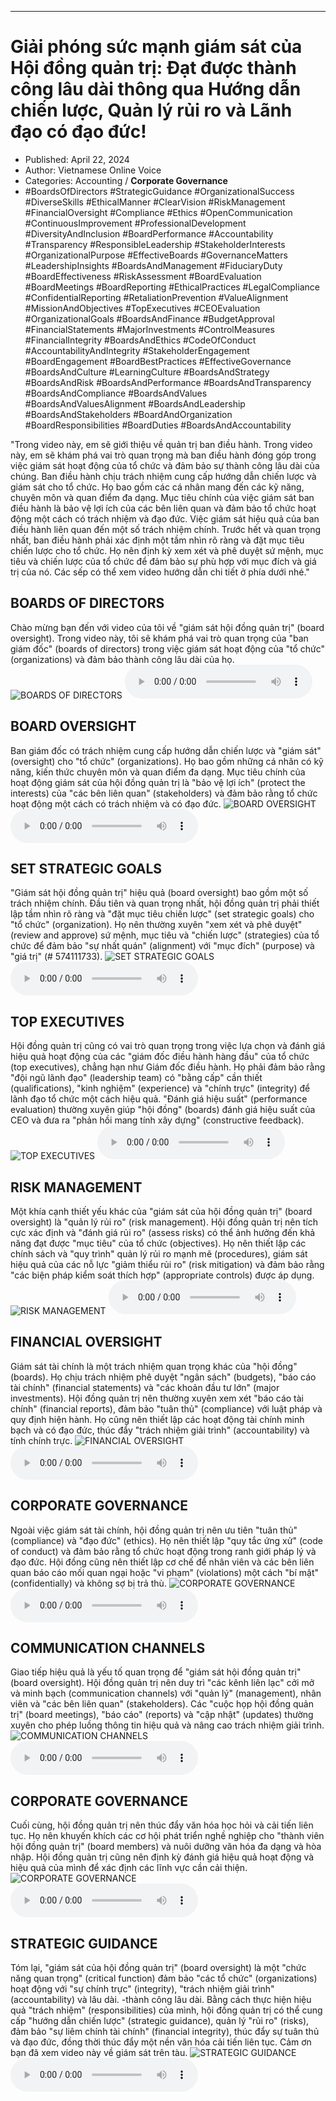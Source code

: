 
---

# Giải phóng sức mạnh giám sát của Hội đồng quản trị: Đạt được thành công lâu dài thông qua Hướng dẫn chiến lược, Quản lý rủi ro và Lãnh đạo có đạo đức!

- Published: April 22, 2024
- Author: Vietnamese Online Voice
- Categories: Accounting / **Corporate Governance**
- #BoardsOfDirectors #StrategicGuidance #OrganizationalSuccess #DiverseSkills #EthicalManner #ClearVision #RiskManagement #FinancialOversight #Compliance #Ethics #OpenCommunication #ContinuousImprovement #ProfessionalDevelopment #DiversityAndInclusion #BoardPerformance #Accountability #Transparency #ResponsibleLeadership #StakeholderInterests #OrganizationalPurpose #EffectiveBoards #GovernanceMatters #LeadershipInsights #BoardsAndManagement #FiduciaryDuty #BoardEffectiveness #RiskAssessment #BoardEvaluation #BoardMeetings #BoardReporting #EthicalPractices #LegalCompliance #ConfidentialReporting #RetaliationPrevention #ValueAlignment #MissionAndObjectives #TopExecutives #CEOEvaluation #OrganizationalGoals #BoardsAndFinance #BudgetApproval #FinancialStatements #MajorInvestments #ControlMeasures #FinancialIntegrity #BoardsAndEthics #CodeOfConduct #AccountabilityAndIntegrity #StakeholderEngagement #BoardEngagement #BoardBestPractices #EffectiveGovernance #BoardsAndCulture #LearningCulture #BoardsAndStrategy #BoardsAndRisk #BoardsAndPerformance #BoardsAndTransparency #BoardsAndCompliance #BoardsAndValues #BoardsAndValuesAlignment #BoardsAndLeadership #BoardsAndStakeholders #BoardAndOrganization #BoardResponsibilities #BoardDuties #BoardsAndAccountability

"Trong video này, em sẽ giới thiệu về quản trị ban điều hành. Trong video này, em sẽ khám phá vai trò quan trọng mà ban điều hành đóng góp trong việc giám sát hoạt động của tổ chức và đảm bảo sự thành công lâu dài của chúng. Ban điều hành chịu trách nhiệm cung cấp hướng dẫn chiến lược và giám sát cho tổ chức. Họ bao gồm các cá nhân mang đến các kỹ năng, chuyên môn và quan điểm đa dạng. Mục tiêu chính của việc giám sát ban điều hành là bảo vệ lợi ích của các bên liên quan và đảm bảo tổ chức hoạt động một cách có trách nhiệm và đạo đức. Việc giám sát hiệu quả của ban điều hành liên quan đến một số trách nhiệm chính. Trước hết và quan trọng nhất, ban điều hành phải xác định một tầm nhìn rõ ràng và đặt mục tiêu chiến lược cho tổ chức. Họ nên định kỳ xem xét và phê duyệt sứ mệnh, mục tiêu và chiến lược của tổ chức để đảm bảo sự phù hợp với mục đích và giá trị của nó. Các sếp có thể xem video hướng dẫn chi tiết ở phía dưới nhé."


## BOARDS OF DIRECTORS

Chào mừng bạn đến với video của tôi về "giám sát hội đồng quản trị" (board oversight). Trong video này, tôi sẽ khám phá vai trò quan trọng của "ban giám đốc" (boards of directors) trong việc giám sát hoạt động của "tổ chức" (organizations) và đảm bảo thành công lâu dài của họ.
![BOARDS OF DIRECTORS](https://http-archiver-apis-production-80.schnworks.com/storage/images/transitions/2024-04-22/transition-12354528324-Montserrat-ExtraBold-1A237E.jpg)
<audio controls>
    <source src="https://http-archiver-apis-production-80.schnworks.com/storage/audio/file-3870009676.mp3" type="audio/mpeg">
</audio>



## BOARD OVERSIGHT

Ban giám đốc có trách nhiệm cung cấp hướng dẫn chiến lược và "giám sát" (oversight) cho "tổ chức" (organizations). Họ bao gồm những cá nhân có kỹ năng, kiến ​​thức chuyên môn và quan điểm đa dạng. Mục tiêu chính của hoạt động giám sát của hội đồng quản trị là "bảo vệ lợi ích" (protect the interests) của "các bên liên quan" (stakeholders) và đảm bảo rằng tổ chức hoạt động một cách có trách nhiệm và có đạo đức.
![BOARD OVERSIGHT](https://http-archiver-apis-production-80.schnworks.com/storage/images/transitions/2024-04-22/transition--5623952635-Montserrat-Thin-880E4F.jpg)
<audio controls>
    <source src="https://http-archiver-apis-production-80.schnworks.com/storage/audio/file-33036721336.mp3" type="audio/mpeg">
</audio>



## SET STRATEGIC GOALS

"Giám sát hội đồng quản trị" hiệu quả (board oversight) bao gồm một số trách nhiệm chính. Đầu tiên và quan trọng nhất, hội đồng quản trị phải thiết lập tầm nhìn rõ ràng và "đặt mục tiêu chiến lược" (set strategic goals) cho "tổ chức" (organization). Họ nên thường xuyên "xem xét và phê duyệt" (review and approve) sứ mệnh, mục tiêu và "chiến lược" (strategies) của tổ chức để đảm bảo "sự nhất quán" (alignment) với "mục đích" (purpose) và "giá trị" (# 574111733).
![SET STRATEGIC GOALS](https://http-archiver-apis-production-80.schnworks.com/storage/images/transitions/2024-04-22/transition-19800622982-Montserrat-Medium-9C27B0.jpg)
<audio controls>
    <source src="https://http-archiver-apis-production-80.schnworks.com/storage/audio/file-10456027705.mp3" type="audio/mpeg">
</audio>



## TOP EXECUTIVES

Hội đồng quản trị cũng có vai trò quan trọng trong việc lựa chọn và đánh giá hiệu quả hoạt động của các "giám đốc điều hành hàng đầu" của tổ chức (top executives), chẳng hạn như Giám đốc điều hành. Họ phải đảm bảo rằng "đội ngũ lãnh đạo" (leadership team) có "bằng cấp" cần thiết (qualifications), "kinh nghiệm" (experience) và "chính trực" (integrity) để lãnh đạo tổ chức một cách hiệu quả. "Đánh giá hiệu suất" (performance evaluation) thường xuyên giúp "hội đồng" (boards) đánh giá hiệu suất của CEO và đưa ra "phản hồi mang tính xây dựng" (constructive feedback).
![TOP EXECUTIVES](https://http-archiver-apis-production-80.schnworks.com/storage/images/transitions/2024-04-22/transition--16823817789-Montserrat-SemiBold-673AB7.jpg)
<audio controls>
    <source src="https://http-archiver-apis-production-80.schnworks.com/storage/audio/file-14696809316.mp3" type="audio/mpeg">
</audio>



## RISK MANAGEMENT

Một khía cạnh thiết yếu khác của "giám sát của hội đồng quản trị" (board oversight) là "quản lý rủi ro" (risk management). Hội đồng quản trị nên tích cực xác định và "đánh giá rủi ro" (assess risks) có thể ảnh hưởng đến khả năng đạt được "mục tiêu" của tổ chức (objectives). Họ nên thiết lập các chính sách và "quy trình" quản lý rủi ro mạnh mẽ (procedures), giám sát hiệu quả của các nỗ lực "giảm thiểu rủi ro" (risk mitigation) và đảm bảo rằng "các biện pháp kiểm soát thích hợp" (appropriate controls) được áp dụng.
![RISK MANAGEMENT](https://http-archiver-apis-production-80.schnworks.com/storage/images/transitions/2024-04-22/transition-27526820532-Montserrat-Bold-9C27B0.jpg)
<audio controls>
    <source src="https://http-archiver-apis-production-80.schnworks.com/storage/audio/file-804571108.mp3" type="audio/mpeg">
</audio>



## FINANCIAL OVERSIGHT

Giám sát tài chính là một trách nhiệm quan trọng khác của "hội đồng" (boards). Họ chịu trách nhiệm phê duyệt "ngân sách" (budgets), "báo cáo tài chính" (financial statements) và "các khoản đầu tư lớn" (major investments). Hội đồng quản trị nên thường xuyên xem xét "báo cáo tài chính" (financial reports), đảm bảo "tuân thủ" (compliance) với luật pháp và quy định hiện hành. Họ cũng nên thiết lập các hoạt động tài chính minh bạch và có đạo đức, thúc đẩy "trách nhiệm giải trình" (accountability) và tính chính trực.
![FINANCIAL OVERSIGHT](https://http-archiver-apis-production-80.schnworks.com/storage/images/transitions/2024-04-22/transition-18583563675-Montserrat-SemiBold-283593.jpg)
<audio controls>
    <source src="https://http-archiver-apis-production-80.schnworks.com/storage/audio/file-9179215665.mp3" type="audio/mpeg">
</audio>



## CORPORATE GOVERNANCE

Ngoài việc giám sát tài chính, hội đồng quản trị nên ưu tiên "tuân thủ" (compliance) và "đạo đức" (ethics). Họ nên thiết lập "quy tắc ứng xử" (code of conduct) và đảm bảo rằng tổ chức hoạt động trong ranh giới pháp lý và đạo đức. Hội đồng cũng nên thiết lập cơ chế để nhân viên và các bên liên quan báo cáo mối quan ngại hoặc "vi phạm" (violations) một cách "bí mật" (confidentially) và không sợ bị trả thù.
![CORPORATE GOVERNANCE](https://http-archiver-apis-production-80.schnworks.com/storage/images/transitions/2024-04-22/transition--37644756553-Montserrat-Medium-673AB7.jpg)
<audio controls>
    <source src="https://http-archiver-apis-production-80.schnworks.com/storage/audio/file-13408088851.mp3" type="audio/mpeg">
</audio>



## COMMUNICATION CHANNELS

Giao tiếp hiệu quả là yếu tố quan trọng để "giám sát hội đồng quản trị" (board oversight). Hội đồng quản trị nên duy trì "các kênh liên lạc" cởi mở và minh bạch (communication channels) với "quản lý" (management), nhân viên và "các bên liên quan" (stakeholders). Các "cuộc họp hội đồng quản trị" (board meetings), "báo cáo" (reports) và "cập nhật" (updates) thường xuyên cho phép luồng thông tin hiệu quả và nâng cao trách nhiệm giải trình.
![COMMUNICATION CHANNELS](https://http-archiver-apis-production-80.schnworks.com/storage/images/transitions/2024-04-22/transition--8986267104-Montserrat-Regular-673AB7.jpg)
<audio controls>
    <source src="https://http-archiver-apis-production-80.schnworks.com/storage/audio/file-31342010235.mp3" type="audio/mpeg">
</audio>



## CORPORATE GOVERNANCE

Cuối cùng, hội đồng quản trị nên thúc đẩy văn hóa học hỏi và cải tiến liên tục. Họ nên khuyến khích các cơ hội phát triển nghề nghiệp cho "thành viên hội đồng quản trị" (board members) và nuôi dưỡng văn hóa đa dạng và hòa nhập. Hội đồng quản trị cũng nên định kỳ đánh giá hiệu quả hoạt động và hiệu quả của mình để xác định các lĩnh vực cần cải thiện.
![CORPORATE GOVERNANCE](https://http-archiver-apis-production-80.schnworks.com/storage/images/transitions/2024-04-22/transition-10746566116-Montserrat-Bold-283593.jpg)
<audio controls>
    <source src="https://http-archiver-apis-production-80.schnworks.com/storage/audio/file-31076735370.mp3" type="audio/mpeg">
</audio>



## STRATEGIC GUIDANCE

Tóm lại, "giám sát của hội đồng quản trị" (board oversight) là một "chức năng quan trọng" (critical function) đảm bảo "các tổ chức" (organizations) hoạt động với "sự chính trực" (integrity), "trách nhiệm giải trình" (accountability) và lâu dài. -thành công lâu dài. Bằng cách thực hiện hiệu quả "trách nhiệm" (responsibilities) của mình, hội đồng quản trị có thể cung cấp "hướng dẫn chiến lược" (strategic guidance), quản lý "rủi ro" (risks), đảm bảo "sự liêm chính tài chính" (financial integrity), thúc đẩy sự tuân thủ và đạo đức, đồng thời thúc đẩy một nền văn hóa cải tiến liên tục. Cảm ơn bạn đã xem video này về giám sát trên tàu.
![STRATEGIC GUIDANCE](https://http-archiver-apis-production-80.schnworks.com/storage/images/transitions/2024-04-22/transition--17175876112-Montserrat-SemiBold-673AB7.jpg)
<audio controls>
    <source src="https://http-archiver-apis-production-80.schnworks.com/storage/audio/file-38052369015.mp3" type="audio/mpeg">
</audio>

